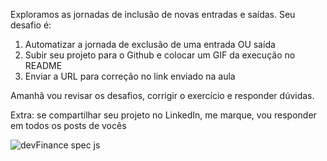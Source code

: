 Exploramos as jornadas de inclusão de novas entradas e saídas. Seu desafio é:

1. Automatizar a jornada de exclusão de uma entrada OU saída
2. Subir seu projeto para o Github e colocar um GIF da execução no README
3. Enviar a URL para correção no link enviado na aula

Amanhã vou revisar os desafios, corrigir o exercício e responder dúvidas.

Extra: se compartilhar seu projeto no LinkedIn, me marque, vou responder em todos os posts de vocês

![devFinance spec js](https://user-images.githubusercontent.com/93293650/140240832-b636a996-ef48-4815-ac88-5c8ef5223ce4.gif)

